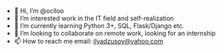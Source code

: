 - 👋 Hi, I’m @oclloo
- 👀 I’m interested  work in the IT field and self-realization
- 🌱 I’m currently learning Python 3+, SQL, Flask/Django etc.
- 💞️ I’m looking to collaborate on remote work, looking for an internship
- 📫 How to reach me email: ilyadzusov@yahoo.com

<!---
oclloo/oclloo is a ✨ special ✨ repository because its `README.md` (this file) appears on your GitHub profile.
You can click the Preview link to take a look at your changes.
--->
